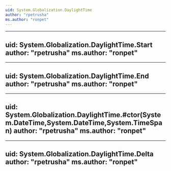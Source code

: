 ```yaml
---
uid: System.Globalization.DaylightTime
author: "rpetrusha"
ms.author: "ronpet"
---
```


---
uid: System.Globalization.DaylightTime.Start
author: "rpetrusha"
ms.author: "ronpet"
---

---
uid: System.Globalization.DaylightTime.End
author: "rpetrusha"
ms.author: "ronpet"
---

---
uid: System.Globalization.DaylightTime.#ctor(System.DateTime,System.DateTime,System.TimeSpan)
author: "rpetrusha"
ms.author: "ronpet"
---

---
uid: System.Globalization.DaylightTime.Delta
author: "rpetrusha"
ms.author: "ronpet"
---
